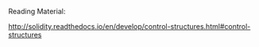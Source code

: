 Reading Material:

http://solidity.readthedocs.io/en/develop/control-structures.html#control-structures

